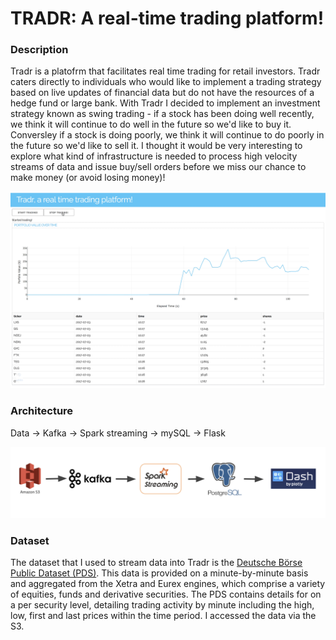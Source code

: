 # TRADR: A real-time trading platform! 

### Description

Tradr is a platofrm that facilitates real time trading for retail investors. Tradr caters directly to individuals who would like to implement a trading strategy based on live updates of financial data but do not have the resources of a hedge fund or large bank. With Tradr I decided to implement an investment strategy known as swing trading - if a stock has been doing well recently, we think it will continue to do well in the future so we'd like to buy it. Conversley if a stock is doing poorly, we think it will continue to do poorly in the future so we'd like to sell it. I thought it would be very interesting to explore what kind of infrastructure is needed to process high velocity streams of data and issue buy/sell orders before we miss our chance to make money (or avoid losing money)!

![alt_text](https://github.com/rkhebel/Insight-DE-2018C-Project/blob/master/images/screenshot.png)

### Architecture

Data -> Kafka -> Spark streaming -> mySQL -> Flask

![alt text](https://github.com/rkhebel/Insight-DE-2018C-Project/blob/master/images/pipeline.png)

### Dataset

The dataset that I used to stream data into Tradr is the [Deutsche Börse Public Dataset (PDS)](https://github.com/Deutsche-Boerse/dbg-pds). This data is provided on a minute-by-minute basis and aggregated from the Xetra and Eurex engines, which comprise a variety of equities, funds and derivative securities. The PDS contains details for on a per security level, detailing trading activity by minute including the high, low, first and last prices within the time period. I accessed the data via the S3.

